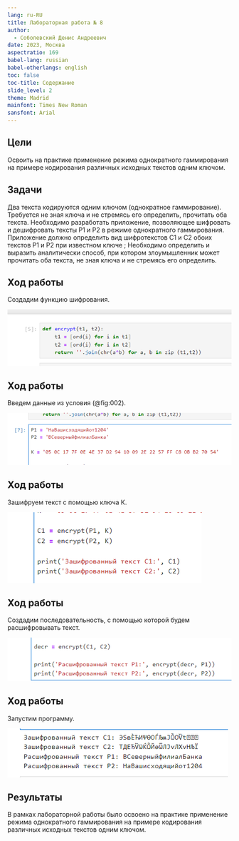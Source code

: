 ```yaml
---
lang: ru-RU
title: Лабораторная работа № 8
author:
  - Соболевский Денис Андреевич
date: 2023, Москва
aspectratio: 169
babel-lang: russian
babel-otherlangs: english
toc: false
toc-title: Содержание
slide_level: 2
theme: Madrid
mainfont: Times New Roman
sansfont: Arial
---
```


## Цели

Освоить на практике применение режима однократного гаммирования
на примере кодирования различных исходных текстов одним ключом.

## Задачи

Два текста кодируются одним ключом (однократное гаммирование).
Требуется не зная ключа и не стремясь его определить, прочитать оба текста. Необходимо разработать приложение, позволяющее шифровать и дешифровать тексты P1 и P2 в режиме однократного гаммирования. Приложение должно определить вид шифротекстов C1 и C2 обоих текстов P1 и P2 при известном ключе ; Необходимо определить и выразить аналитически способ, при котором злоумышленник может прочитать оба текста, не зная ключа и не стремясь его определить.

## Ход работы

Создадим функцию шифрования.

![Функция шифрования](image.png)

## Ход работы

Введем данные из условия (@fig:002).

![Данные из условия](image-1.png)

## Ход работы

Зашифруем текст с помощью ключа К.

![Шифрование текста](image-2.png)

## Ход работы

Создадим последовательность, с помощью которой будем расшифровывать текст.

![Расшифровка текста](image-3.png)

## Ход работы

Запустим программу.

![Результат](image-4.png)

## Результаты

В рамках лабораторной работы было освоено на практике применение режима однократного гаммирования на примере кодирования различных исходных текстов одним ключом.
